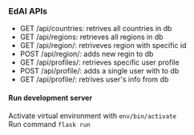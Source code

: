 ### EdAI APIs
* GET /api/countries: retrives all countries in db
* GET /api/regions: retrieves all regions in db
* GET /api/region/<id>: retriveves region with specific id
* POST /api/region/<id>: adds new regin to db
* GET /api/profiles/<id>: retrieves specific user profile
* POST /api/profile/<id>: adds a single user with <id> to db
* GET /api/profile/<id>: retrives user's info from db  

#### Run development server
Activate virtual environment with `env/bin/activate`  
Run command `flask run`


